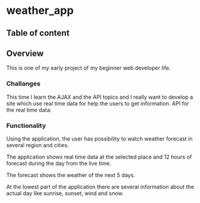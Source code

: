 # weather_app
 
## Table of content

## Overview
This is one of my early project of my beginner web developer life.

### Challanges
This time I learn the AJAX and the API topics and I really want to develop a site which use real time data for help the users to get information.
API for the real time data: 

### Functionality
Using the application, the user has possibility to watch weather forecast in several region and cities.

The application shows real time data at the selected place and 12 hours of forecast during the day from the live time.

The forecast shows the weather of the next 5 days.

At the lowest part of the application there are several information about the actual day like sunrise, sunset, wind and snow.


